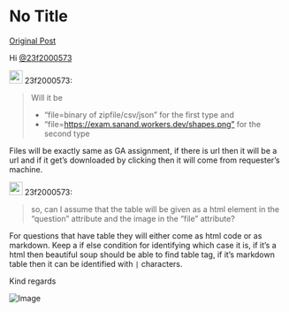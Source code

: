 # No Title

[Original Post](https://discourse.onlinedegree.iitm.ac.in/t/169029/77)

<p>Hi <a class="mention" href="/u/23f2000573">@23f2000573</a></p>
<aside class="quote group-ds-students" data-username="23f2000573" data-post="73" data-topic="169029">
<div class="title">
<div class="quote-controls"></div>
<img alt="" width="24" height="24" src="https://dub1.discourse-cdn.com/flex013/user_avatar/discourse.onlinedegree.iitm.ac.in/23f2000573/48/68306_2.png" class="avatar"> 23f2000573:</div>
<blockquote>
<p>Will it be</p>
<ul>
<li>“file=binary of zipfile/csv/json” for the first type and</li>
<li>“file=<a href="https://exam.sanand.workers.dev/shapes.png%E2%80%9D" rel="noopener nofollow ugc">https://exam.sanand.workers.dev/shapes.png”</a> for the second type</li>
</ul>
</blockquote>
</aside>
<p>Files will be exactly same as GA assignment, if there is url then it will be a url and if it get’s downloaded by clicking then it will come from requester’s machine.</p>
<aside class="quote group-ds-students" data-username="23f2000573" data-post="73" data-topic="169029">
<div class="title">
<div class="quote-controls"></div>
<img alt="" width="24" height="24" src="https://dub1.discourse-cdn.com/flex013/user_avatar/discourse.onlinedegree.iitm.ac.in/23f2000573/48/68306_2.png" class="avatar"> 23f2000573:</div>
<blockquote>
<p>so, can I assume that the table will be given as a html element in the “question” attribute and the image in the “file” attribute?</p>
</blockquote>
</aside>
<p>For questions that have table they will either come as html code or as markdown. Keep a if else condition for identifying which case it is, if it’s a html then beautiful soup should be able to find table tag, if it’s markdown table then it can be identified with <code>|</code> characters.</p>
<p>Kind regards</p>

![Image](https://dub1.discourse-cdn.com/flex013/user_avatar/discourse.onlinedegree.iitm.ac.in/23f2000573/48/68306_2.png)